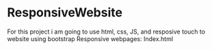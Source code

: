 # ResponsiveWebsite
For this project i am going to use html, css, JS, and resposive touch to website using bootstrap
Responsive webpages:
Index.html
